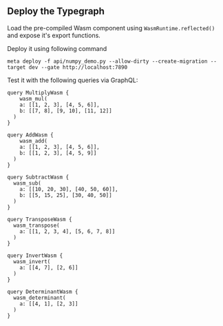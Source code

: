 ## Deploy the Typegraph
Load the pre-compiled Wasm component using `WasmRuntime.reflected()` and expose it's export functions.

Deploy it using following command
```
meta deploy -f api/numpy_demo.py --allow-dirty --create-migration --target dev --gate http://localhost:7890
```

Test it with the following queries via GraphQL:
```
query MultiplyWasm {
	wasm_mul(
    a: [[1, 2, 3], [4, 5, 6]],
    b: [[7, 8], [9, 10], [11, 12]]
  )
}

query AddWasm {
	wasm_add(
    a: [[1, 2, 3], [4, 5, 6]],
    b: [[1, 2, 3], [4, 5, 9]]
  )
}

query SubtractWasm {
  wasm_sub(
    a: [[10, 20, 30], [40, 50, 60]],
    b: [[5, 15, 25], [30, 40, 50]]
  )
}

query TransposeWasm {
  wasm_transpose(
    a: [[1, 2, 3, 4], [5, 6, 7, 8]]
  )
}

query InvertWasm {
  wasm_invert(
    a: [[4, 7], [2, 6]]
  )
}

query DeterminantWasm {
  wasm_determinant(
    a: [[4, 1], [2, 3]]
  )
}
```